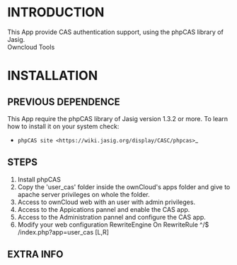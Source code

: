 INTRODUCTION
============

This App provide CAS authentication support, using the phpCAS library of Jasig.<br/>
Owncloud Tools


INSTALLATION
============

PREVIOUS DEPENDENCE
-------------------

This App require the phpCAS library of Jasig version 1.3.2 or more. To learn how to install it on your system check:

* `phpCAS site <https://wiki.jasig.org/display/CASC/phpcas>`_


STEPS
-----

1. Install phpCAS
2. Copy the 'user_cas' folder inside the ownCloud's apps folder and give to apache server privileges on whole the folder.
3. Access to ownCloud web with an user with admin privileges.
4. Access to the Appications pannel and enable the CAS app.
5. Access to the Administration pannel and configure the CAS app.
6. Modify your web configuration 
        RewriteEngine On
        RewriteRule ^/$ /index.php?app=user_cas [L,R]



EXTRA INFO
----------
